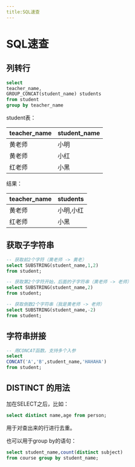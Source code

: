 ```yaml
---
title:SQL速查
---
```


# SQL速查


## 列转行

```sql
select 
teacher_name,
GROUP_CONCAT(student_name) students
from student
group by teacher_name
```
student表：  

|teacher_name|student_name|
|---|---|
|黄老师|小明|
|黄老师|小红|
|红老师|小黑|

结果：  

|teacher_name|students|
|---|---|
|黄老师|小明,小红|
|红老师|小黑|


## 获取子字符串 

```sql 
-- 获取前2个字符（黄老师 -> 黄老）
select SUBSTRING(student_name,1,2) 
from student;

-- 获取第2个字符开始，后面的子字符串（黄老师 -> 老师）
select SUBSTRING(student_name,2) 
from student;

-- 获取倒数2个字符串（我是黄老师 -> 老师）
select SUBSTRING(student_name,-2) 
from student;
```

## 字符串拼接

```sql 
-- 用CONCAT函数。支持多个入参
select
CONCAT('A','B',student_name,'HAHAHA')
from student;
```


## DISTINCT 的用法

加在SELECT之后，比如：
```sql
select distinct name,age from person;
```

用于对查出来的行进行去重。  

也可以用于group by的语句：
```sql 
select student_name,count(distinct subject) 
from course group by student_name;
```
